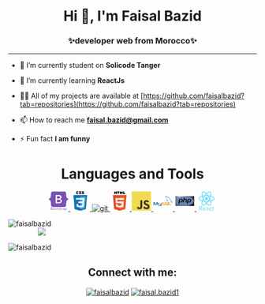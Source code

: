 <h1 align="center">Hi 👋, I'm Faisal Bazid</h1>
<h3 align="center">✨developer web from Morocco✨</h3>
<hr/>

- 🔭 I’m currently student on **Solicode Tanger**

- 🌱 I’m currently learning **ReactJs**

- 👨‍💻 All of my projects are available at [https://github.com/faisalbazid?tab=repositories](https://github.com/faisalbazid?tab=repositories)

- 📫 How to reach me **faisal.bazid@gmail.com**

- ⚡ Fun fact **I am funny** 

<h1 align="center">Languages and Tools</h1>
<p align="center"> <a href="https://getbootstrap.com" target="_blank" rel="noreferrer"> <img src="https://raw.githubusercontent.com/devicons/devicon/master/icons/bootstrap/bootstrap-plain-wordmark.svg" alt="bootstrap" width="40" height="40"/> </a>
  <a href="https://www.w3schools.com/css/" target="_blank" rel="noreferrer"> <img src="https://raw.githubusercontent.com/devicons/devicon/master/icons/css3/css3-original-wordmark.svg" alt="css3" width="40" height="40"/> </a>
  <a href="https://git-scm.com/" target="_blank" rel="noreferrer"> <img src="https://www.vectorlogo.zone/logos/git-scm/git-scm-icon.svg" alt="git" width="40" height="40"/> </a> <a href="https://www.w3.org/html/" target="_blank" rel="noreferrer"> <img src="https://raw.githubusercontent.com/devicons/devicon/master/icons/html5/html5-original-wordmark.svg" alt="html5" width="40" height="40"/> </a> <a href="https://developer.mozilla.org/en-US/docs/Web/JavaScript" target="_blank" rel="noreferrer"> <img src="https://raw.githubusercontent.com/devicons/devicon/master/icons/javascript/javascript-original.svg" alt="javascript" width="40" height="40"/> </a> <a href="https://www.mysql.com/" target="_blank" rel="noreferrer"> <img src="https://raw.githubusercontent.com/devicons/devicon/master/icons/mysql/mysql-original-wordmark.svg" alt="mysql" width="40" height="40"/> </a> <a href="https://www.php.net" target="_blank" rel="noreferrer"> <img src="https://raw.githubusercontent.com/devicons/devicon/master/icons/php/php-original.svg" alt="php" width="40" height="40"/> </a> <a href="https://reactjs.org/" target="_blank" rel="noreferrer"> <img src="https://raw.githubusercontent.com/devicons/devicon/master/icons/react/react-original-wordmark.svg" alt="react" width="40" height="40"/> </a> </p>
  




<p><img align="left" src="https://github-readme-stats.vercel.app/api/top-langs?username=faisalbazid&show_icons=true&locale=en&layout=compact" alt="faisalbazid" />
<img align="right" width="444px" src="https://camo.githubusercontent.com/cae12fddd9d6982901d82580bdf321d81fb299141098ca1c2d4891870827bf17/68747470733a2f2f6d69726f2e6d656469756d2e636f6d2f6d61782f313336302f302a37513379765349765f7430696f4a2d5a2e676966"/> </p>

<!-- <p>&nbsp;<img align="center" src="https://github-readme-stats.vercel.app/api?username=faisalbazid&show_icons=true&locale=en" alt="faisalbazid" /></p>

<p><img align="center" src="https://github-readme-streak-stats.herokuapp.com/?user=faisalbazid&" alt="faisalbazid" /></p> -->
<br/><br>
<p align="left"> <img src="https://komarev.com/ghpvc/?username=faisalbazid&label=Profile%20views&color=0e75b6&style=flat" alt="faisalbazid" /> </p>
<h2 align="center">Connect with me:</h2>
<p align="center">
<a href="https://linkedin.com/in/faisalbazid" target="blank"><img align="center" src="https://raw.githubusercontent.com/rahuldkjain/github-profile-readme-generator/master/src/images/icons/Social/linked-in-alt.svg" alt="faisalbazid" height="30" width="40" /></a>
<a href="https://fb.com/faisal.bazid1" target="blank"><img align="center" src="https://raw.githubusercontent.com/rahuldkjain/github-profile-readme-generator/master/src/images/icons/Social/facebook.svg" alt="faisal.bazid1" height="30" width="40" /></a>
</p>
